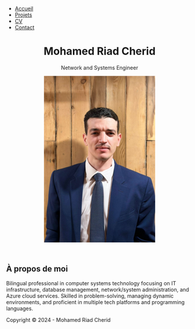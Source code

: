 <!DOCTYPE html>
<html lang="fr">
<head>
    <meta charset="UTF-8">
    <meta name="viewport" content="width=device-width, initial-scale=1.0">
    <title>Mohamed Riad Cherid - Engineer</title>
    <link rel="stylesheet" href="style.css">
</head>
<body>
   <nav>
    <div class="nav-container">
        <ul>
            <li><a href="index.html">Accueil</a></li>
            <li><a href="projects.html">Projets</a></li>
            <li><a href="resume.html">CV</a></li>
            <li><a href="contact.html">Contact</a></li>
        </ul>
    </div>
</nav>
    <header>
        <h1>Mohamed Riad Cherid</h1>
        <p>Network and Systems Engineer</p>
        <img src="myimage1.jpg" alt="" style="max-width: 300px;">
    </header>
    <main>
        <section class="about-me">
            <h2>À propos de moi</h2>
            <p>Bilingual professional in computer systems technology focusing on IT infrastructure, database management, network/system administration, and Azure cloud services. Skilled in problem-solving, managing dynamic environments, and proficient in multiple tech platforms and programming languages.</p>
        </section>
    </main>
</body>
 <footer>
        <p>Copyright &copy; 2024 - Mohamed Riad Cherid</p>
    </footer>
</html>
    <link rel="stylesheet" href="style.css">
